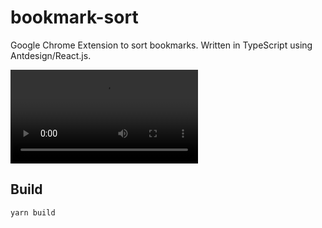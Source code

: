 # bookmark-sort

Google Chrome Extension to sort bookmarks. Written in TypeScript using Antdesign/React.js.

![](./videos/bookmark-sort.mov)

## Build

```sh
yarn build
```
